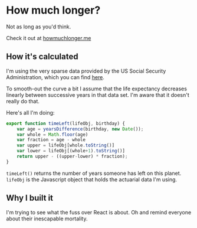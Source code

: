 # How much longer?
Not as long as you'd think.

Check it out at [howmuchlonger.me](http://howmuchlonger.me)

## How it's calculated
I'm using the very sparse data provided by the US Social Security Administration, which you can find [here](https://www.ssa.gov/oact/STATS/table4c6.html).

To smooth-out the curve a bit I assume that the life expectancy decreases linearly between successive years in that data set. I'm aware that it doesn't really do that.

Here's all I'm doing:
```javascript
export function timeLeft(lifeObj, birthday) {
    var age = yearsDifference(birthday, new Date());
    var whole = Math.floor(age)
    var fraction = age - whole
    var upper = lifeObj[whole.toString()]
    var lower = lifeObj[(whole+1).toString()]
    return upper - ((upper-lower) * fraction);
}

```
`timeLeft()` returns the number of years someone has left on this planet. `lifeObj` is the Javascript object that holds the actuarial data I'm using.

## Why I built it
I'm trying to see what the fuss over React is about. Oh and remind everyone about their inescapable mortality.